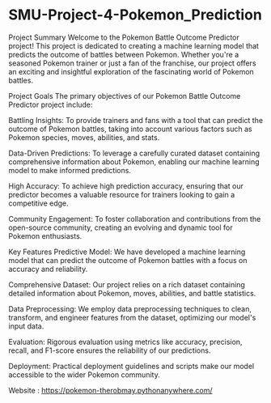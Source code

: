 # SMU-Project-4-Pokemon_Prediction

Project Summary
Welcome to the Pokemon Battle Outcome Predictor project! This project is dedicated to creating a machine learning model that predicts the outcome of battles between Pokemon. Whether you're a seasoned Pokemon trainer or just a fan of the franchise, our project offers an exciting and insightful exploration of the fascinating world of Pokemon battles.

Project Goals
The primary objectives of our Pokemon Battle Outcome Predictor project include:

Battling Insights: To provide trainers and fans with a tool that can predict the outcome of Pokemon battles, taking into account various factors such as Pokemon species, moves, abilities, and stats.

Data-Driven Predictions: To leverage a carefully curated dataset containing comprehensive information about Pokemon, enabling our machine learning model to make informed predictions.

High Accuracy: To achieve high prediction accuracy, ensuring that our predictor becomes a valuable resource for trainers looking to gain a competitive edge.

Community Engagement: To foster collaboration and contributions from the open-source community, creating an evolving and dynamic tool for Pokemon enthusiasts.

Key Features
Predictive Model: We have developed a machine learning model that can predict the outcome of Pokemon battles with a focus on accuracy and reliability.

Comprehensive Dataset: Our project relies on a rich dataset containing detailed information about Pokemon, moves, abilities, and battle statistics.

Data Preprocessing: We employ data preprocessing techniques to clean, transform, and engineer features from the dataset, optimizing our model's input data.

Evaluation: Rigorous evaluation using metrics like accuracy, precision, recall, and F1-score ensures the reliability of our predictions.

Deployment: Practical deployment guidelines and scripts make our model accessible to the wider Pokemon community.

Website : https://pokemon-therobmay.pythonanywhere.com/
